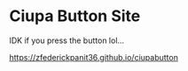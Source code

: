 # Ciupa Button Site

IDK if you press the button lol...

https://zfederickpanit36.github.io/ciupabutton

